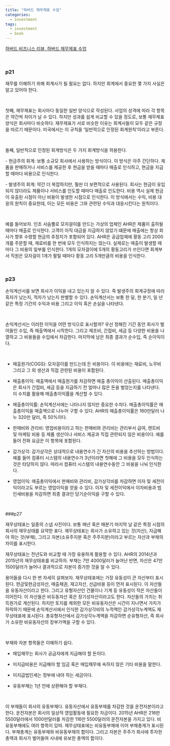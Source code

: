 ```yaml
---
title: "하버드 재무제표 수업"
categories:
  - investment
tags:
  - investment
  - book
---
```


[하버드 비즈니스 리뷰, 하버드 재무제표 수업](https://book.naver.com/bookdb/book_detail.nhn?bid=10965255)

<br/>

### p21

재무를 이해하기 위해 회계사가 될 필요는 없다. 하지만 회계에서 중요한 몇 가지 사실은 알고 있어야 한다. 

<br/>

첫째, 재무제표는 회사마다 동일한 일반 양식으로 작성된다. 사업의 성격에 따라 각 항목은 약간씩 차이가 날 수 있다. 하지만 성과를 쉽게 비교할 수 있을 정도로, 보통 재무제표 양식은 회사마다 비슷하다. 재무제표가 서로 비슷한 이유는 회계사들이 모두 같은 규정을 따르기 때문이다. 미국에서는 이 규칙을 ‘일반적으로 인정된 회계원칙’이라고 부른다.

<br/>

둘째, 일반적으로 인정된 회계방식은 두 가지 회계방식을 허용한다.

\- 현금주의 회계: 보통 소규모 회사에서 사용하는 방식이다. 이 방식은 아주 간단하다. 제품을 판매하거나 서비스를 제공한 후 현금을 받을 때마다 매출로 인식하고, 현금을 지급할 때마다 비용으로 인식한다.

\- 발생주의 회계: 약간 더 복잡하지만, 훨씬 더 보편적으로 사용된다. 회사는 현금이 유입되지 않더라도 제품이나 서비스를 인도할 때마다 매출로 인도한다. 비용 역시 실제 현금이 유출된 시점이 아닌 비용이 발생한 시점으로 인식한다. 이 방식에서는 수익, 비용 대응의 원칙이 중요한데, 이는 모든 비용은 그와 관련된 수익과 대응시킨다는 원칙이다.

<br/>

예를 들어보자. 인조 사슴뿔로 모자걸이를 만드는 가상의 업체인 AHR은 제품이 출하될 때마다 매출로 인식한다. 고객이 아직 대금을 지급하지 않았기 떄문에 매출에는 항상 회사가 향후 수령할 현금의 추정치가 포함되어 있다. AHR은 공급업체에 황동 고리 2000개를 주문할 때, 재료비를 한 번에 모두 인식하지는 않는다. 실제로는 매출이 발생할 때마다 그 비용의 일부를 인식한다. 1개의 모자걸이에 5개의 황동고리가 쓰인다면 회계부서 직원은 모자걸이 1개가 팔릴 때마다 황동 고리 5개만큼의 비용을 인식한다.

<br/>

### p23

손익계산서를 보면 회사가 이익을 내고 있는지 알 수 있다. 즉 발생주의 회계규정에 따라 흑자가 났는지, 적자가 났는지 판별할 수 있다. 손익계산서는 보통 한 달, 한 분기, 일 년 같은 특정 기간의 수익과 비용 그리고 이익 혹은 손실을 나타낸다.

<br/>

손익계산서는 이러한 이익을 어떤 방식으로 표시할까? 우선 정해진 기간 동안 회사가 벌어들인 수입, 즉 매출액에서 시작한다. 그리고 제조비, 간접비, 세금 등 다양한 비용을 나열하고 그 비용들을 수입에서 차감한다. 마지막에 남은 최종 결과가 순수입, 즉 순이익이다.

<br/>

- 매출원가(COGS): 모자걸이를 만드는데 든 비용이다. 이 비용에는 재료비, 노무비 그리고 그 외 생산과 직접 관련된 비용이 포함된다.

- 매출총이익: 매출액에서 매출원가를 차감하면 매출 총이익이 산출된다. 매출총이익은 회사가 간접비, 세금 등을 지급하기 전 얼마나 많은 돈을 벌었는지를 나타낸다. 이 수치를 활용해 매출총이익률을 계산할 수 있다.

- 매출총이익률: 손익계산서에는 나타나지 않지만 중요한 수치다. 매출총이익률은 매출총이익을 매출액으로 나누어 구할 수 있다. AHR의 매출총이익률은 160만달러 나누 320만 달러, 즉 50%이다.

- 판매비와 관리비: 영업비용이라고 하는 판매비와 관리비는 관리부서 급여, 렌트비 및 마케팅 비용 등 제품 생산이나 서비스 제공과 직접 관련되지 않은 비용이다. 예를 들어 전화 요금은 이 항목에 포함된다.

- 감가상각: 감가상각은 상대적으로 내용연수가 긴 자산의 비용을 추산하는 방법이다. 예를 들어 컴퓨터 시스템의 내용연수가 3년이라면 첫해에 그 비용을 모두 인식하는 것은 타당하지 않다. 따라서 컴퓨터 시스템의 내용연수동안 그 비용을 나눠 인식한다. 

- 영업이익: 매출총이익에서 판매비와 관리비, 감가상각비를 차감하면 이자 및 세전이익이라고도 부르는 영업이익을 얻을 수 있다. 이자 및 세전이익에서 이자비용과 법인세비용을 차감하면 최종 결과인 당기순이익을 구할 수 있다.

<br/>

###p27 

재무상태표는 일종의 스냅 사진이다. 보통 매년 혹은 매분기 마지막 날 같은 특정 시점의 회사의 재무상태를 요약한 표다. 재무상태표는 회사가 소유하고 있는 것(자산), 지급해야 하는 것(부채), 그리고 자본(소유주지분 혹은 주주지분)이라고 부르는 자산과 부채의 차이를 표시한다.

재무상태표는 전년도와 비교할 때 가장 유용하게 활용할 수 있다. AHR의 2014년과 2015년의 재무상태표를 비교하자. 부채는 7만 4000달러가 늘어난 반면, 자산은 47만 1500달러가 늘어나 결과적으로 자본이 증가한 것을 알 수 있다.

용어들을 다시 한 번 자세히 살펴보자. 재무상태표에는 가장 유동성이 큰 자산부터 표시된다. 현금및현금성자산, 매출채권, 재고자산, 선급비용 등이 먼저 표시된다. 이 자산들을 유동자산이라고 한다. 그리고 유형자산인 건물이나 기계 등 유동성이 작은 자산들이 이어진다. 이 자산들은 비듀동자산 혹은 장기성자산이라고도 한다. 자산들의 가치는 취득원가로 계산된다. 하지만 토지를 제외한 모든 비유동자산은 시간이 지나면서 가치가 하락하기 때문에 손익계산서에서 인식한 감가상각비의 누적액인 감가상각누계액도 재무상태표에 표시된다. 총유형자산에서 감가상각누계액을 차감하면 순유형자산, 즉 회사가 소유한 비유동자산의 장부가액을 구할 수 있다.

<br/>

부채와 자본 항목들은 이해하기 쉽다.

- 매입채무는 회사가 공급자에게 지급해야 할 돈이다.

- 미지급비용은 지급해야 할 임금 혹은 매입채무에 속하지 않은 기타 비용을 말한다.

- 미지급법인세는 정부에 내야 하는 세금이다.

- 유동부채는 1년 안에 상환해야 할 부채다.

<br/>

이 부채들이 회사의 유동부채다. 유동자산에서 유동부채를 차감한 것을 운전자본이라고 한다. 운전자본은 회사의 일상적 영업활동에 필요한 자금이다. 2015년 AHR은 216만 5500달러에서 1000만달러를 차감한 116만 5500달러의 운전자본을 가지고 있다. 비유동부채에도 여러 항목이 있따. 재무상태표에는 비유동부채에 이어 부채총계가 표시된다. 부채총계는 유동부채와 비유동부채의 합이다. 그리고 자본은 주주가 회사에 투자한 총액과 회사가 벌어들여 사내에 유보한 총액의 합이다.

